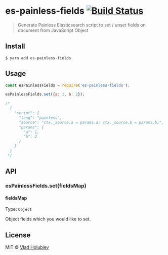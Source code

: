 # es-painless-fields [![Build Status](https://travis-ci.org/vladgolubev/es-painless-fields.svg?branch=master)](https://travis-ci.org/vladgolubev/es-painless-fields)

> Generate Painless Elasticsearch script to set / unset fields on document from JavaScript Object

## Install

```
$ yarn add es-painless-fields
```

## Usage

```js
const esPainlessFields = require('es-painless-fields');

esPainlessFields.set({a: 1, b: 2});

/*
  {
    "script": {
      "lang": "painless",
      "source": "ctx._source.a = params.a; ctx._source.b = params.b;",
      "params": {
        "a": 1,
        "b": 2
      }
    }
  }
 */
```

## API

### esPainlessFields.set(fieldsMap)

#### fieldsMap

Type: `Object`

Object fields which you would like to set.

## License

MIT © [Vlad Holubiev](https://vladholubiev.com)
